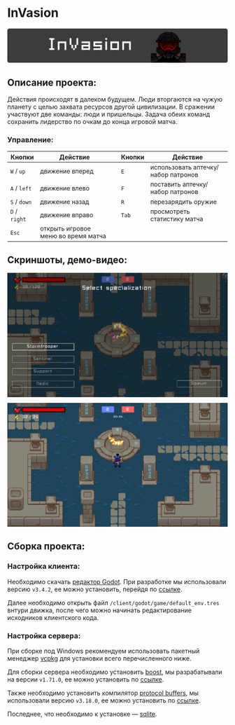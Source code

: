 # InVasion
<div style="text-align: center;">
    <img src="readme/repo_logo.png" />
</div>

## Описание проекта:

Действия происходят в далеком будущем. Люди вторгаются на чужую планету с целью захвата ресурсов другой цивилизации. В сражении участвуют две команды: люди и пришельцы.
Задача обеих команд сохранить лидерство по очкам до конца игровой матча.  


### Управление:

| Кнопки | Действие | | Кнопки | Действие |
| --- | --- | --- | --- | --- |
| `W` / `up` | движение вперед |  | `E` | использовать аптечку/набор патронов |
| `A` / `left` | движение влево |  | `F` | поставить аптечку/набор патронов |
| `S` / `down` | движение назад |  | `R` | перезарядить оружие |
| `D` / `right` | движение вправо |  | `Tab` | просмотреть статистику матча |
| `Esc` | открыть игровое меню во время матча |  |


## Скриншоты, демо-видео: 

<div style="text-align: center;">
    <img src="readme/screenshot_1.png" style="margin-bottom: 10px;" />
    <img src="readme/screenshot_2.png" />
</div>

## Сборка проекта:

### Настройка клиента:
Необходимо скачать [редактор Godot](https://godotengine.org/download/windows). При разработке мы использовали версию `v3.4.2`, ее можно установить, перейдя по [ссылке](https://downloads.tuxfamily.org/godotengine/3.4.2/).

Далее необходимо открыть файл `/client/godot/game/default_env.tres` внтури движка, после чего можно начинать редактирование исходников клиентского кода.

### Настройка сервера: 

При сборке под Windows рекомендуем использовать пакетный менеджер [vcpkg](https://github.com/microsoft/vcpkg) для установки всего перечисленного ниже.

Для сборки сервера необходимо установить [boost](https://www.boost.org/), мы разрабатывали на версии `v1.71.0`, ее можно установить по [ссылке](https://www.boost.org/users/history/version_1_71_0.html).

Также необходимо установить компилятор [protocol buffers](https://developers.google.com/protocol-buffers/docs/downloads), мы использовали версию `v3.18.0`, ее можно установить по [ссылке](https://github.com/protocolbuffers/protobuf/releases/tag/v3.18.0).

Последнее, что необходимо к установке — [sqlite](https://www.sqlite.org/index.html).